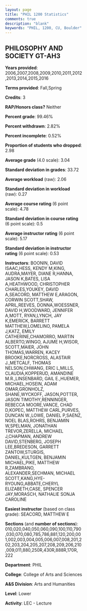 ```yaml
---
layout: page
title: "PHIL 1200 Statistics"
comments: true
description: "blank"
keywords: "PHIL, 1200, CU, Boulder"
--- 
```

<head>
<script src="https://ajax.googleapis.com/ajax/libs/jquery/2.1.3/jquery.min.js"></script>
<script src="https://dl.dropboxusercontent.com/s/pc42nxpaw1ea4o9/highcharts.js?dl=0"></script>
<!-- <script src="../assets/js/highcharts.js"></script> -->
<style type="text/css">@font-face {
	font-family: "Bebas Neue";
	src: url(https://www.filehosting.org/file/details/544349/BebasNeue%20Regular.otf) format("opentype");
	}
	h1.Bebas { 
		font-family: "Bebas Neue", Verdana, Tahoma;
	}
</style>
</head>
<body>
	<div id="container" style="float: right; width: 45%; height: 88%; margin-left: 2.5%; margin-right: 2.5%;"></div>
	<script language="JavaScript">
		$(document).ready(function() {
		var chart = {type: 'column'};
		var title = {text: 'Grade Distribution'};
		var xAxis = {categories: ['A','B','C','D','F'],crosshair: true};
		var yAxis = {min: 0,title: {text: 'Percentage'}};
		var tooltip = {headerFormat: '<center><b><span style="font-size:20px">{point.key}</span></b></center>',
		               pointFormat: '<td style="padding:0"><b>{point.y:.1f}%</b></td>',
		               footerFormat: '</table>',shared: true,useHTML: true};
		var plotOptions = {column: {pointPadding: 0.0,borderWidth: 0}};  
		var credits = {enabled: false};var series= [{name: 'Percent',data: [34.67,44.49,14.89,3.21,2.73,]}];
		var json = {};
		json.chart = chart;
		json.title = title;
		json.tooltip = tooltip;
		json.xAxis = xAxis;
		json.yAxis = yAxis;  
		json.series = series;
		json.plotOptions = plotOptions;  
		json.credits = credits;
		$('#container').highcharts(json);
	});
	</script>
</body>
			   
## PHILOSOPHY AND SOCIETY GT-AH3

**Years provided**: 2006,2007,2008,2009,2010,2011,2012,2013,2014,2015,2016

**Terms provided**: Fall,Spring

**Credits**: 3

**RAP/Honors class?** Neither

**Percent grade**: 99.46%

**Percent withdrawn**: 2.82%

**Percent incomplete**: 0.52%

**Proportion of students who dropped**: 2.98

**Average grade** (4.0 scale): 3.04

**Standard deviation in grades**: 33.72

**Average workload** (raw): 2.06

**Standard deviation in workload** (raw): 0.27

**Average course rating** (6 point scale): 4.78

**Standard deviation in course rating** (6 point scale): 0.5

**Average instructor rating** (6 point scale): 5.17

**Standard deviation in instructor rating** (6 point scale): 0.53

**Instructors**: BOONIN, DAVID ISAAC,HESS, KENDY M,KING, AUDRA,MAYER, DIANE R,HANNA, JASON K,BATES, LISA A,HEATHWOOD, CHRISTOPHER CHARLES,YOUKEY, DAVID A,SEACORD, MATTHEW E,ARAGON, CORWIN SCOTT,SHAW, APRIL,REEVES, DONNA,WOESSNER, DAVID H,WOODWARD, JENNIFER A,MOTT, RYAN,LYNCH, JAY K,EMERICK, BARRETT MATTHEW,LOMELINO, PAMELA J,KATZ, EMILY CATHERINE,CHAMORRO, MARTIN ALBERTO,WINGO, AJUME H,WISOR, SCOTT,MAIER, JOHN THOMAS,WARREN, KACEY BROOKE,NORCROSS, ALASTAIR J.,METCALF, THOMAS NELSON,CHWANG, ERIC L,MILLS, CLAUDIA,KOPPERUD, AMANDINE M.R.,LINSENBARD, GAIL E.,HUEMER, MICHAEL,HOSEIN, ADAM OMAR,GRONHOLZ, SHANE,WYCKOFF, JASON,POTTER, JASON TIMOTHY,RENNINGER, REBECCA MOORE,VANCE, CHAD D,KOPEC, MATTHEW CARL,PURVES, DUNCAN W.,LOWE, DANIEL P,SAENZ, NOEL BLAS,ROHRS, BENJAMIN W,SPELMAN, JONATHAN TREVOR,ZERELLA, MICHAEL J,CHAPMAN, ANDREW DAVID,STENBERG, JOSEPH LEE,BREDESON, GARRETT ZANTOW,STURGIS, DANIEL,KULTGEN, BENJAMIN MICHAEL,PIKE, MATTHEW R,ZAMBRANO, ALEXANDER,SECHMAN, MICHAEL SCOTT,KANG,HYE-RYOUNG,ABBATE,CHERYL ELIZABETH,CASE, SPENCER JAY,MORASCH, NATHALIE SONJA CAROLINE

**Easiest instructor** (based on class grade): SEACORD, MATTHEW E

**Sections** (and **number of sections**): 010,020,040,050,060,090,100,110,790,030,070,080,785,786,881,120,200,001,002,003,004,005,006,007,008,201,202,203,204,205,207,208,209,206,210,009,011,880,250R,430R,888R,170R, 222

**Department**: PHIL

**College**: College of Arts and Sciences

**A&S Division**: Arts and Humanities

**Level**: Lower

**Activity**: LEC - Lecture
